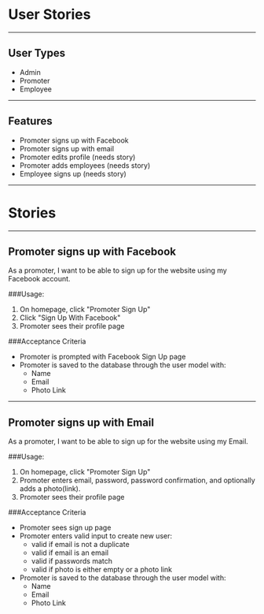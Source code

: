 # User Stories

----
## User Types
* Admin
* Promoter
* Employee

----
## Features
* Promoter signs up with Facebook
* Promoter signs up with email
* Promoter edits profile (needs story)
* Promoter adds employees (needs story)
* Employee signs up (needs story)

----
# Stories

----
## Promoter signs up with Facebook
As a promoter, I want to be able to sign up for the website using my Facebook account.

###Usage:
1. On homepage, click "Promoter Sign Up"
2. Click "Sign Up With Facebook"
3. Promoter sees their profile page

###Acceptance Criteria
* Promoter is prompted with Facebook Sign Up page
* Promoter is saved to the database through the user model with:
  * Name
  * Email
  * Photo Link

----
## Promoter signs up with Email
As a promoter, I want to be able to sign up for the website using my Email.

###Usage:
1. On homepage, click "Promoter Sign Up"
2. Promoter enters email, password, password confirmation, and optionally adds a photo(link).
3. Promoter sees their profile page

###Acceptance Criteria
* Promoter sees sign up page
* Promoter enters valid input to create new user:
  * valid if email is not a duplicate
  * valid if email is an email
  * valid if passwords match
  * valid if photo is either empty or a photo link
* Promoter is saved to the database through the user model with:
  * Name
  * Email
  * Photo Link